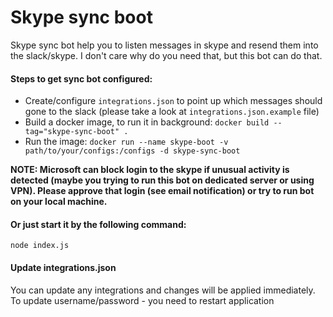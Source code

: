 # Skype sync boot
Skype sync bot help you to listen messages in skype and resend them into the slack/skype. I don't care why do you need that, but this bot can do that.

#### Steps to get sync bot configured:
* Create/configure `integrations.json` to point up which messages should gone to the slack (please take a look at `integrations.json.example` file)
* Build a docker image, to run it in background: `docker build --tag="skype-sync-boot" .`
* Run the image: `docker run --name skype-boot -v path/to/your/configs:/configs -d skype-sync-boot`

**NOTE: Microsoft can block login to the skype if unusual activity is detected (maybe you trying to run this bot on dedicated server or using VPN).
Please approve that login (see email notification) or try to run bot on your local machine.**

#### Or just start it by the following command:
```shell script
node index.js
```
#### Update integrations.json
You can update any integrations and changes will be applied immediately.
To update username/password - you need to restart application